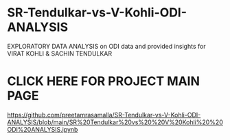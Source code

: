 # SR-Tendulkar-vs-V-Kohli-ODI-ANALYSIS
EXPLORATORY DATA ANALYSIS on ODI data and provided insights for VIRAT KOHLI &amp; SACHIN TENDULKAR
# CLICK HERE FOR PROJECT MAIN PAGE
https://github.com/preetamrasamalla/SR-Tendulkar-vs-V-Kohli-ODI-ANALYSIS/blob/main/SR%20Tendulkar%20vs%20%20V%20Kohli%20%20ODI%20ANALYSIS.ipynb
